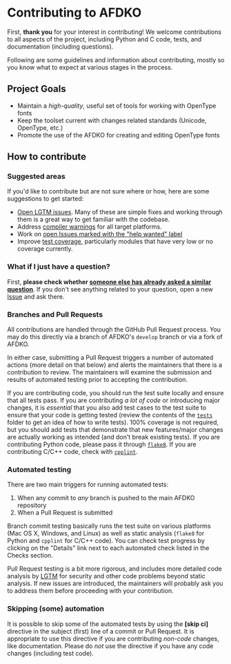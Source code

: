 # Contributing to AFDKO

First, **thank you** for your interest in contributing! We welcome contributions to all aspects of the project, including Python and C code, tests, and documentation (including questions).

Following are some guidelines and information about contributing, mostly so you know what to expect at various stages in the process.

## Project Goals
 - Maintain a _high-quality_, useful set of tools for working with OpenType fonts
 - Keep the toolset current with changes related standards (Unicode, OpenType, etc.)
 - Promote the use of the AFDKO for creating and editing OpenType fonts

## How to contribute

### Suggested areas
If you'd like to contribute but are not sure where or how, here are some suggestions to get started:
 - [Open LGTM issues](https://lgtm.com/projects/g/adobe-type-tools/afdko/alerts/?mode=list). Many of these are simple fixes and working through them is a great way to get familiar with the codebase.
 - Address [compiler warnings](https://github.com/adobe-type-tools/afdko/issues/633) for all target platforms.
 - Work on [open Issues marked with the "help wanted" label](https://github.com/adobe-type-tools/afdko/issues?q=is%3Aissue+label%3A%22help+wanted%22+is%3Aopen)
 - Improve [test coverage](https://codecov.io/gh/adobe-type-tools/afdko/branch/develop), particularly modules that have very low or no coverage currently.

### What if I just have a question?
First, **please check whether [someone else has already asked a similar question](https://github.com/adobe-type-tools/afdko/issues?utf8=%E2%9C%93&q=is%3Aissue+label%3Aquestion)**. If you don't see anything related to your question, open a new [Issue](https://github.com/adobe-type-tools/afdko/issues/new) and ask there.

### Branches and Pull Requests
All contributions are handled through the GitHub Pull Request process. You may do this directly via a branch of AFDKO's `develop` branch or via a fork of AFDKO.

In either case, submitting a Pull Request triggers a number of automated actions (more detail on that below) and alerts the maintainers that there is a contribution to review. The maintainers will examine the submission and results of automated testing prior to accepting the contribution.

If you are contributing code, you should run the test suite locally and ensure that all tests pass. If you are contributing _a lot of code_ or introducing major changes, it is *essential* that you also add test cases to the test suite to ensure that your code is getting tested (review the contents of the [`tests`](./tests/) folder to get an idea of how to write tests). 100% coverage is not required, but you should add tests that demonstrate that new features/major changes are actually working as intended (and don't break existing tests). If you are contributing Python code, please pass it through [`flake8`](http://flake8.pycqa.org/en/latest/). If you are contributing C/C++ code, check with [`cpplint`](https://github.com/cpplint/cpplint).

### Automated testing
There are two main triggers for running automated tests:
 1. When any commit to _any_ branch is pushed to the main AFDKO repository
 2. When a Pull Request is submitted
 
Branch commit testing basically runs the test suite on various platforms (Mac OS X, Windows, and Linux) as well as static analysis (`flake8` for Python and `cpplint` for C/C++ code). You can check test progress by clicking on the "Details" link next to each automated check listed in the Checks section.

Pull Request testing is a bit more rigorous, and includes more detailed code analysis by [LGTM](https://lgtm.com/projects/g/adobe-type-tools/afdko/alerts/?mode=list) for security and other code problems beyond static analysis. If new issues are introduced, the maintainers will probably ask you to address them before proceeding with your contribution.

### Skipping (some) automation
It is possible to skip some of the automated tests by using the **[skip ci]** directive in the subject (first) line of a commit or Pull Request. It is appropriate to use this directive if you are contributing _non-code_ changes, like documentation. Please do _not_ use the directive if you have any code changes (including test code).
